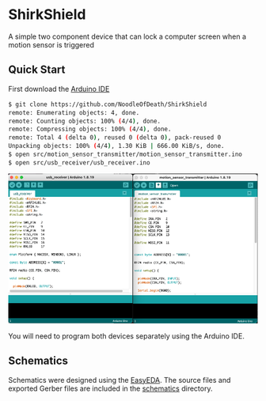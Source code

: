 # ShirkShield

A simple two component device that can lock a computer screen when a motion sensor is triggered

## Quick Start

First download the [Arduino IDE](https://www.arduino.cc/en/software)

```bash
$ git clone https://github.com/NoodleOfDeath/ShirkShield
remote: Enumerating objects: 4, done.
remote: Counting objects: 100% (4/4), done.
remote: Compressing objects: 100% (4/4), done.
remote: Total 4 (delta 0), reused 0 (delta 0), pack-reused 0
Unpacking objects: 100% (4/4), 1.30 KiB | 666.00 KiB/s, done.
$ open src/motion_sensor_transmitter/motion_sensor_transmitter.ino
$ open src/usb_receiver/usb_receiver.ino
```

![arduino ide](https://github.com/NoodleOfDeath/ShirkShield/blob/main/img/arduino.png?raw=true)

You will need to program both devices separately using the Arduino IDE.

## Schematics

Schematics were designed using the [EasyEDA](https://easyeda.com/). The source files and exported Gerber files are included in the [schematics](https://github.com/NoodleOfDeath/ShirkShield/blob/main/schematics) directory.
